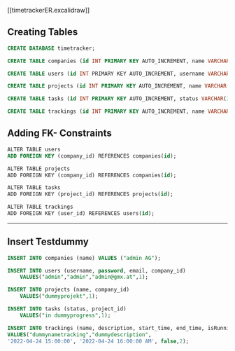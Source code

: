 [[timetrackerER.excalidraw]]

## Creating Tables
```sql
CREATE DATABASE timetracker;
```

```sql
CREATE TABLE companies (id INT PRIMARY KEY AUTO_INCREMENT, name VARCHAR(32));
```

```sql
CREATE TABLE users (id INT PRIMARY KEY AUTO_INCREMENT, username VARCHAR(32), password VARCHAR(32), email VARCHAR(32), company_id INT);
```

```sql
CREATE TABLE projects (id INT PRIMARY KEY AUTO_INCREMENT, name VARCHAR(32), company_id INT);
```

```sql
CREATE TABLE tasks (id INT PRIMARY KEY AUTO_INCREMENT, status VARCHAR(32), project_id INT);
```

```sql
CREATE TABLE trackings (id INT PRIMARY KEY AUTO_INCREMENT, name VARCHAR(32), description VARCHAR(32), start_time DATETIME, end_time DATETIME, isRunning BOOL, user_id INT);
```


## Adding FK- Constraints

```sql
ALTER TABLE users  
ADD FOREIGN KEY (company_id) REFERENCES companies(id);
```

```sql
ALTER TABLE projects 
ADD FOREIGN KEY (company_id) REFERENCES companies(id);
```

```sql
ALTER TABLE tasks  
ADD FOREIGN KEY (project_id) REFERENCES projects(id);
```

```sql
ALTER TABLE trackings 
ADD FOREIGN KEY (user_id) REFERENCES users(id);
```

---

## Insert Testdummy
```sql
INSERT INTO companies (name) VALUES ("admin AG");
```

```sql
INSERT INTO users (username, password, email, company_id)
	VALUES("admin","admin","admin@gmx.at",1);
```

```sql
INSERT INTO projects (name, company_id)
	VALUES("dummyprojekt",1);
```

```sql
INSERT INTO tasks (status, project_id)
	VALUES("in dummyprogress",1);
```

```sql
INSERT INTO trackings (name, description, start_time, end_time, isRunning, user_id)
VALUES("dummynametracking","dummydescription",
'2022-04-24 15:00:00', '2022-04-24 16:00:00 AM', false,2);
```